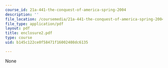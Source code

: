 ```yaml
---
course_id: 21a-441-the-conquest-of-america-spring-2004
description: ''
file_location: /coursemedia/21a-441-the-conquest-of-america-spring-2004/b145c122ce0f58471f16002408dc6135_enclosure2.pdf
file_type: application/pdf
layout: pdf
title: enclosure2.pdf
type: course
uid: b145c122ce0f58471f16002408dc6135

---
```

None